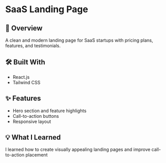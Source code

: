 # SaaS Landing Page

## 🚀 Overview
A clean and modern landing page for SaaS startups with pricing plans, features, and testimonials.

## 🛠️ Built With
- React.js  
- Tailwind CSS  

## ✨ Features
- Hero section and feature highlights
- Call-to-action buttons
- Responsive layout

## 💡 What I Learned
I learned how to create visually appealing landing pages and improve call-to-action placement
